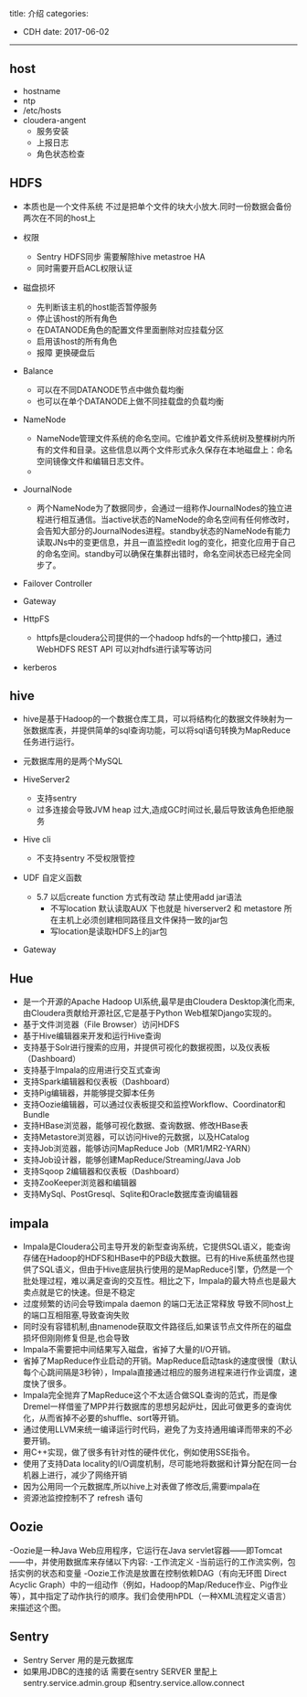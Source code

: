 title: 介绍
categories: 
- CDH
date: 2017-06-02
---
## host 
- hostname 
- ntp 
- /etc/hosts
- cloudera-angent 
    + 服务安装
    + 上报日志
    + 角色状态检查


## HDFS 
- 本质也是一个文件系统 不过是把单个文件的块大小放大.同时一份数据会备份两次在不同的host上
- 权限 
    + Sentry HDFS同步 需要解除hive metastroe HA
    + 同时需要开启ACL权限认证
- 磁盘损坏
    + 先判断该主机的host能否暂停服务
    + 停止该host的所有角色
    + 在DATANODE角色的配置文件里面删除对应挂载分区
    + 启用该host的所有角色
    + 报障 更换硬盘后
- Balance
    + 可以在不同DATANODE节点中做负载均衡
    + 也可以在单个DATANODE上做不同挂载盘的负载均衡

- NameNode
    + NameNode管理文件系统的命名空间。它维护着文件系统树及整棵树内所有的文件和目录。这些信息以两个文件形式永久保存在本地磁盘上：命名空间镜像文件和编辑日志文件。
    + 
- JournalNode
    + 两个NameNode为了数据同步，会通过一组称作JournalNodes的独立进程进行相互通信。当active状态的NameNode的命名空间有任何修改时，会告知大部分的JournalNodes进程。standby状态的NameNode有能力读取JNs中的变更信息，并且一直监控edit log的变化，把变化应用于自己的命名空间。standby可以确保在集群出错时，命名空间状态已经完全同步了。

- Failover Controller
- Gateway
- HttpFS
    + httpfs是cloudera公司提供的一个hadoop hdfs的一个http接口，通过WebHDFS REST API 可以对hdfs进行读写等访问

- kerberos

## hive
- hive是基于Hadoop的一个数据仓库工具，可以将结构化的数据文件映射为一张数据库表，并提供简单的sql查询功能，可以将sql语句转换为MapReduce任务进行运行。
- 元数据库用的是两个MySQL
- HiveServer2 
    + 支持sentry
    + 过多连接会导致JVM heap 过大,造成GC时间过长,最后导致该角色拒绝服务
 
- Hive cli
    + 不支持sentry 不受权限管控 
- UDF 自定义函数 
    + 5.7 以后create function 方式有改动 禁止使用add jar语法
        * 不写location 默认读取AUX 下也就是 hiverserver2 和 metastore 所在主机上必须创建相同路径且文件保持一致的jar包
        * 写location是读取HDFS上的jar包
- Gateway

## Hue
- 是一个开源的Apache Hadoop UI系统,最早是由Cloudera Desktop演化而来,由Cloudera贡献给开源社区,它是基于Python Web框架Django实现的。
- 基于文件浏览器（File Browser）访问HDFS
- 基于Hive编辑器来开发和运行Hive查询
- 支持基于Solr进行搜索的应用，并提供可视化的数据视图，以及仪表板（Dashboard）
- 支持基于Impala的应用进行交互式查询
- 支持Spark编辑器和仪表板（Dashboard）
- 支持Pig编辑器，并能够提交脚本任务
- 支持Oozie编辑器，可以通过仪表板提交和监控Workflow、Coordinator和Bundle
- 支持HBase浏览器，能够可视化数据、查询数据、修改HBase表
- 支持Metastore浏览器，可以访问Hive的元数据，以及HCatalog
- 支持Job浏览器，能够访问MapReduce Job（MR1/MR2-YARN）
- 支持Job设计器，能够创建MapReduce/Streaming/Java Job
- 支持Sqoop 2编辑器和仪表板（Dashboard）
- 支持ZooKeeper浏览器和编辑器
- 支持MySql、PostGresql、Sqlite和Oracle数据库查询编辑器

## impala
- Impala是Cloudera公司主导开发的新型查询系统，它提供SQL语义，能查询存储在Hadoop的HDFS和HBase中的PB级大数据。已有的Hive系统虽然也提供了SQL语义，但由于Hive底层执行使用的是MapReduce引擎，仍然是一个批处理过程，难以满足查询的交互性。相比之下，Impala的最大特点也是最大卖点就是它的快速。但是不稳定
- 过度频繁的访问会导致impala daemon 的端口无法正常释放 导致不同host上的端口互相阻塞,导致查询失败
- 同时没有容错机制,由namenode获取文件路径后,如果该节点文件所在的磁盘损坏但刚刚修复但是,也会导致
- Impala不需要把中间结果写入磁盘，省掉了大量的I/O开销。
- 省掉了MapReduce作业启动的开销。MapReduce启动task的速度很慢（默认每个心跳间隔是3秒钟），Impala直接通过相应的服务进程来进行作业调度，速度快了很多。
- Impala完全抛弃了MapReduce这个不太适合做SQL查询的范式，而是像Dremel一样借鉴了MPP并行数据库的思想另起炉灶，因此可做更多的查询优化，从而省掉不必要的shuffle、sort等开销。
- 通过使用LLVM来统一编译运行时代码，避免了为支持通用编译而带来的不必要开销。
- 用C++实现，做了很多有针对性的硬件优化，例如使用SSE指令。
- 使用了支持Data locality的I/O调度机制，尽可能地将数据和计算分配在同一台机器上进行，减少了网络开销
- 因为公用同一个元数据库,所以hive上对表做了修改后,需要impala在
- 资源池监控控制不了 refresh 语句

## Oozie
-Oozie是一种Java Web应用程序，它运行在Java servlet容器——即Tomcat——中，并使用数据库来存储以下内容:
-工作流定义
-当前运行的工作流实例，包括实例的状态和变量
-Oozie工作流是放置在控制依赖DAG（有向无环图 Direct Acyclic Graph）中的一组动作（例如，Hadoop的Map/Reduce作业、Pig作业等），其中指定了动作执行的顺序。我们会使用hPDL（一种XML流程定义语言）来描述这个图。

## Sentry
- Sentry Server 用的是元数据库
- 如果用JDBC的连接的话 需要在sentry SERVER 里配上 sentry.service.admin.group 和sentry.service.allow.connect

